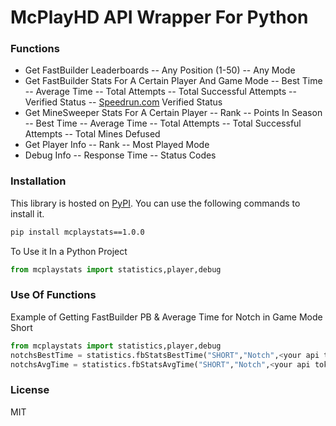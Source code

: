 # McPlayHD API Wrapper For Python
### Functions
- Get FastBuilder Leaderboards
-- Any Position (1-50)
-- Any Mode
- Get FastBuilder Stats For A Certain Player And Game Mode 
-- Best Time
-- Average Time
-- Total Attempts
-- Total Successful Attempts
-- Verified Status
-- [Speedrun.com](https://speedrun.com/McPlayHD) Verified Status
- Get MineSweeper Stats For A Certain Player
-- Rank
-- Points In Season
-- Best Time
-- Average Time
-- Total Attempts
-- Total Successful Attempts
-- Total Mines Defused
- Get Player Info
-- Rank
-- Most Played Mode
- Debug Info
-- Response Time
-- Status Codes
### Installation

This library is hosted on [PyPI](https://pypi.org).
You can use the following commands to install it.
```sh
pip install mcplaystats==1.0.0
```

To Use it In a Python Project

```python
from mcplaystats import statistics,player,debug
```
### Use Of Functions
Example of Getting FastBuilder PB & Average Time for Notch in Game Mode Short

```python
from mcplaystats import statistics,player,debug
notchsBestTime = statistics.fbStatsBestTime("SHORT","Notch",<your api token>)
notchsAvgTime = statistics.fbStatsAvgTime("SHORT","Notch",<your api token>)
```
### License

MIT
